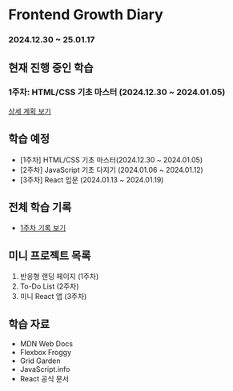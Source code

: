 # Frontend Growth Diary
### 2024.12.30 ~ 25.01.17

## 현재 진행 중인 학습
### 1주차: HTML/CSS 기초 마스터 (2024.12.30 ~ 2024.01.05)
[상세 계획 보기](./weekly-docs/week1.md)

## 학습 예정
- [1주차] HTML/CSS 기초 마스터(2024.12.30 ~ 2024.01.05)
- [2주차] JavaScript 기초 다지기 (2024.01.06 ~ 2024.01.12)
- [3주차] React 입문 (2024.01.13 ~ 2024.01.19)

## 전체 학습 기록
- [1주차 기록 보기](./weekly-docs/week1.md)

## 미니 프로젝트 목록
1. 반응형 랜딩 페이지 (1주차)
2. To-Do List (2주차)
3. 미니 React 앱 (3주차)

## 학습 자료
- MDN Web Docs
- Flexbox Froggy
- Grid Garden
- JavaScript.info
- React 공식 문서
